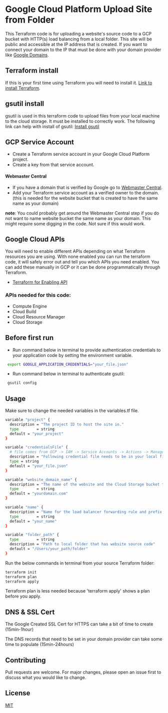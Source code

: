 # Google Cloud Platform Upload Site from Folder

This Terraform code is for uploading a website's source code to a GCP bucket with HTTP(s) load balancing from a local folder. 
This site will be public and accessible at the IP address that is created. If you want to connect your domain to the IP that
must be done with your domain provider like [Google Domains](https://domains.google/).

## Terraform install
If this is your first time using Terraform you will need to install it. [Link to install Terraform](https://learn.hashicorp.com/tutorials/terraform/install-cli).

## gsutil install
gsutil is used in this terraform code to upload files from your local machine to the cloud storage. It must be installed to correctly work.
The following link can help with install of gsutil: 
[Install gsutil](https://cloud.google.com/storage/docs/gsutil_install#macos)

## GCP Service Account
- Create a Terraform service account in your Google Cloud Platform project. 
- Create a key from that service account. 
#### Webmaster Central
- If you have a domain that is verified by Google go to [Webmaster Central](https://www.google.com/webmasters/verification/home).
- Add your Terraform service account as a verified owner to the domain. (this is needed for the website bucket that is created to have the same name as your domain) 

**note**: You could probably get around the Webmaster Central step if you do not want to name website bucket the same name as your domain. This might require some digging in the code. Not sure if this would work.

## Google Cloud APIs 
You will need to enable different APIs depending on what Terraform resources you are using. With none enabled you can run the terraform code, it will safely error out and tell you which APIs you need enabled. You can add these manually in GCP or it can be done programmatically through Terraform. 
- [Terraform for Enabling API](https://registry.terraform.io/providers/hashicorp/google/latest/docs/resources/google_project_service)

### APIs needed for this code:
- Compute Engine
- Cloud Build
- Cloud Resource Manager
- Cloud Storage

## Before first run
- Run command below in terminal to provide authentication credentials to your application code by setting the environment variable.

```bash
 export GOOGLE_APPLICATION_CREDENTIALS="your_file.json" 
```

- Run command below in terminal to authenticate gsutil:

```bash
 gsutil config
```


## Usage
Make sure to change the needed variables in the variables.tf file. 

```bash
variable "project" {
  description = "The project ID to host the site in."
  type        = string
  default = "your_project"
}

variable "credentialsFile" {
  # file comes from GCP -> IAM -> Service Accounts -> Actions -> Manage Keys
  description = "Following credential file needs to be in your local file with other terraform files."
  type = string
  default = "your_file.json"
} 

variable "website_domain_name" {
  description = "The name of the website and the Cloud Storage bucket to create (e.g. static.foo.com)."
  type        = string
  default = "yourdomain.com"
}

variable "name" {
  description = "Name for the load balancer forwarding rule and prefix for supporting resources."
  type        = string
  default = "your_name"
}

variable "folder_path" {
  type        = string
  description = "Path to local folder that has website source code"
  default = "/Users/your_path/folder"
}
````
Run the below commands in terminal from your source Terraform folder:
````bash
terraform init
terraform plan
terraform apply
````
Terraform plan is less needed because 'terraform apply' shows a plan before you apply.


## DNS & SSL Cert
The Google Created SSL Cert for HTTPS can take a bit of time to create (15min-1hour)

The DNS records that need to be set in your domain provider can take some time to populate (15min-24hours)


## Contributing
Pull requests are welcome. For major changes, please open an issue first to discuss what you would like to change.

## License
[MIT](https://choosealicense.com/licenses/mit/)